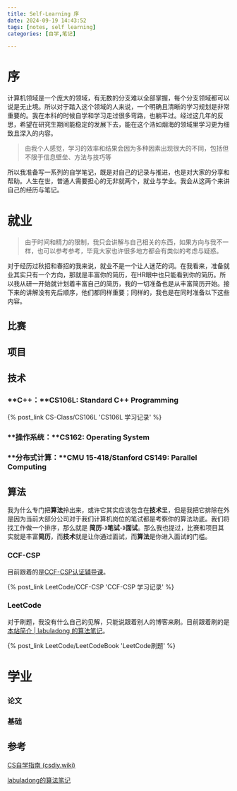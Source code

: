 ```yaml
---
title: Self-Learning 序
date: 2024-09-19 14:43:52
tags: [notes, self learning]
categories: [自学,笔记]

---
```




# 序

计算机领域是一个庞大的领域，有无数的分支难以全部掌握，每个分支领域都可以说是无止境。所以对于踏入这个领域的人来说，一个明确且清晰的学习规划是非常重要的。我在本科的时候自学和学习走过很多弯路，也躺平过。经过这几年的反思，希望在研究生期间能稳定的发展下去，能在这个浩如烟海的领域里学习更为细致且深入的内容。

> 由我个人感觉，学习的效率和结果会因为多种因素出现很大的不同，包括但不限于信息壁垒、方法与技巧等

所以我准备写一系列的自学笔记，既是对自己的记录与推进，也是对大家的分享和帮助。人生在世，普通人需要担心的无非就两个，就业与学业。我会从这两个来讲自己的经历与笔记。



# 就业

> 由于时间和精力的限制，我只会讲解与自己相关的东西，如果方向与我不一样，也可以参考参考，毕竟大家也许很多地方都会有类似的考虑与疑惑。

对于经历过秋招和春招的我来说，就业不是一个让人迷茫的词。在我看来，准备就业其实只有一个方向，那就是丰富你的简历，在HR眼中也只能看到你的简历。所以我从研一开始就计划着丰富自己的简历，我的一切准备也是从丰富简历开始。接下来的讲解没有先后顺序，他们都同样重要；同样的，我也是在同时准备以下这些内容。

## 比赛





## 项目





## 技术

### **C++：**CS106L: Standard C++ Programming

{% post_link CS-Class/CS106L 'CS106L 学习记录' %}



### **操作系统：**CS162: Operating System



### **分布式计算：**CMU 15-418/Stanford CS149: Parallel Computing







## 算法

我为什么专门把**算法**拎出来，或许它其实应该包含在**技术**里，但是我把它排除在外是因为当前大部分公司对于我们计算机岗位的笔试都是考察你的算法功底。我们将找工作做一个排序，那么就是 **简历**-》**笔试**-》**面试**。那么我也提过，比赛和项目其实就是丰富**简历**，而**技术**就是让你通过面试，而**算法**是你进入面试的门槛。



### CCF-CSP

目前跟着的是[CCF-CSP认证辅导课](https://www.acwing.com/activity/content/39/)。

{% post_link LeetCode/CCF-CSP 'CCF-CSP 学习记录' %}

### LeetCode

对于刷题，我没有什么自己的见解，只能说跟着别人的博客来刷。目前跟着刷的是[本站简介 | labuladong 的算法笔记](https://labuladong.online/algo/home/)。

{% post_link LeetCode/LeetCodeBook 'LeetCode刷题' %}





# 学业

### 论文



### 基础





## 参考

[CS自学指南 (csdiy.wiki)](https://csdiy.wiki/)

[labuladong的算法笔记](https://labuladong.online/algo/home/)
